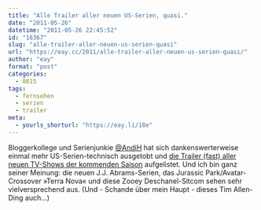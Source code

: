 ```yaml
---
title: "Alle Trailer aller neuen US-Serien, quasi."
date: "2011-05-26"
datetime: "2011-05-26 22:45:52"
id: "16367"
slug: "alle-trailer-aller-neuen-us-serien-quasi"
url: "https://eay.cc/2011/alle-trailer-aller-neuen-us-serien-quasi/"
author: "eay"
format: "post"
categories:
  - 0815
tags:
  - fernsehen
  - serien
  - trailer
meta:
  - yourls_shorturl: "https://eay.li/18e"
---
```


Bloggerkollege und Serienjunkie [@AndiH](http://twitter.com/AndiH) hat sich dankenswerterweise einmal mehr US-Serien-technisch ausgetobt und [die Trailer (fast) aller neuen TV-Shows der kommenden Saison](http://www.andisblog.de/2011/05/20/trailer-fast-aller-neuen-tv-shows-kommender-saison-herbst-2011/) aufgelistet. Und ich bin ganz seiner Meinung: die neuen J.J. Abrams-Serien, das Jurassic Park/Avatar-Crossover »Terra Nova« und diese Zooey Deschanel-Sitcom sehen sehr vielversprechend aus. (Und - Schande über mein Haupt - dieses Tim Allen-Ding auch...)
